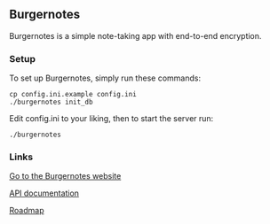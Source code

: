 ## Burgernotes
Burgernotes is a simple note-taking app with end-to-end encryption.

### Setup
To set up Burgernotes, simply run these commands:
```
cp config.ini.example config.ini
./burgernotes init_db
```

Edit config.ini to your liking, then to start the server run:
```
./burgernotes
```
### Links
[Go to the Burgernotes website](https://notes.hectabit.org)

[API documentation](APIDOCS.md)

[Roadmap](ROADMAP.md)
